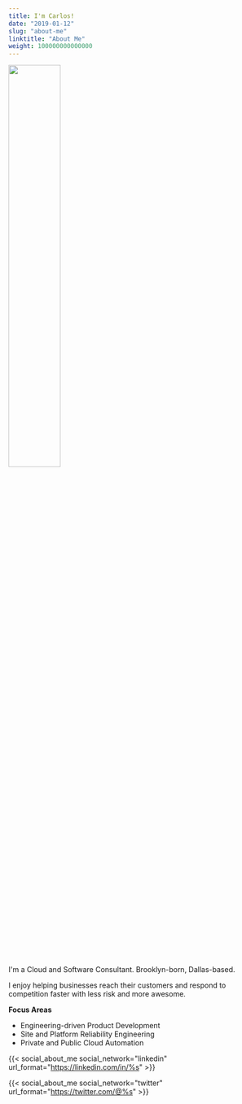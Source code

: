 ```yaml
---
title: I'm Carlos!
date: "2019-01-12"
slug: "about-me"
linktitle: "About Me"
weight: 100000000000000
---
```


<img src="/images/me_20190114.jpg" height=45% width=45%>

I'm a Cloud and Software Consultant. Brooklyn-born, Dallas-based.

I enjoy helping businesses reach their customers and respond to competition
faster with less risk and more awesome.

**Focus Areas**

- Engineering-driven Product Development
- Site and Platform Reliability Engineering
- Private and Public Cloud Automation

{{< social_about_me social_network="linkedin" url_format="https://linkedin.com/in/%s" >}}

{{< social_about_me social_network="twitter" url_format="https://twitter.com/@%s" >}}
